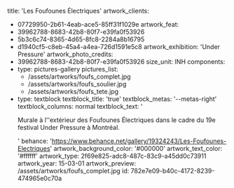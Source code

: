 title: 'Les Foufounes Électriques'
artwork_clients:
  - 07729950-2b61-4eab-ace5-85ff31f1029e
artwork_feat:
  - 39962788-8683-42b8-80f7-e39fa0f53926
  - 5b3c6c74-8365-4d65-8fc8-2284a8b16795
  - d1940cf5-c8eb-45a4-a4ea-726d1591e5c8
artwork_exhibition: 'Under Pressure'
artwork_photo_credits:
  - 39962788-8683-42b8-80f7-e39fa0f53926
size_unit: INH
components:
  -
    type: pictures-gallery
    pictures_list:
      - /assets/artworks/foufs_complet.jpg
      - /assets/artworks/foufs_soulier.jpg
      - /assets/artworks/foufs_tete.jpg
  -
    type: textblock
    textblock_title: 'true'
    textblock_metas: '--metas-right'
    textblock_columns: normal
    textblock_text: '<p>Murale à l''extérieur des Foufounes Électriques dans le cadre du 19e festival Under Pressure à Montréal.</p>'
behance: 'https://www.behance.net/gallery/19324243/Les-Foufounes-Electriques'
artwork_background_color: '#000000'
artwork_text_color: '#ffffff'
artwork_type: 2f69e825-adc8-487c-83c9-a45dd0c73911
artwork_year: 15-03-01
artwork_preview: /assets/artworks/foufs_complet.jpg
id: 782e7e09-b40c-4172-8239-474965e0c70a
